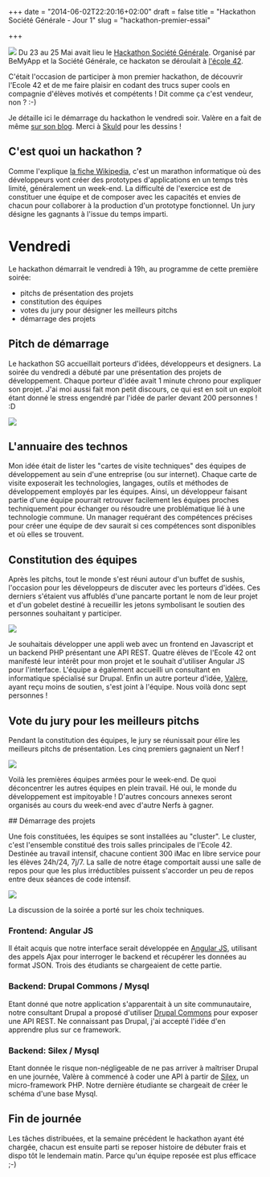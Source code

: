 +++
date = "2014-06-02T22:20:16+02:00"
draft = false
title = "Hackathon Société Générale - Jour 1"
slug = "hackathon-premier-essai"

+++


![](/images/2014/May/hackathonsg_cut.png)
Du 23 au 25 Mai avait lieu le [Hackathon Société Générale](http://hackathonsg.bemyapp.com/). Organisé par BeMyApp et la Société Générale, ce hackaton se déroulait à [l'école 42](http://www.42.fr/).

C'était l'occasion de participer à mon premier hackathon, de découvrir l'Ecole 42 et de me faire plaisir en codant des trucs super cools en compagnie d'élèves motivés et compétents ! Dit comme ça c'est vendeur, non ? :-)

Je détaille ici le démarrage du hackathon le vendredi soir. Valère en a fait de même [sur son blog](http://vjeantet.fr/hackaton-societe-generale-jour-1/). Merci à [Skuld](http://soskuld.over-blog.net/) pour les dessins !

## C'est quoi un hackathon ?

Comme l'explique [la fiche Wikipedia](http://fr.wikipedia.org/wiki/Hackathon), c'est un marathon informatique où des développeurs vont créer des prototypes d'applications en un temps très limité, généralement un week-end. La difficulté de l'exercice est de constituer une équipe et de composer avec les capacités et envies de chacun pour collaborer à la production d'un prototype fonctionnel. Un jury désigne les gagnants à l'issue du temps imparti.

# Vendredi

Le hackathon démarrait le vendredi à 19h, au programme de cette première soirée:

* pitchs de présentation des projets
* constitution des équipes
* votes du jury pour désigner les meilleurs pitchs
* démarrage des projets

## Pitch de démarrage

Le hackathon SG accueillait porteurs d'idées, développeurs et designers. La soirée du vendredi a débuté par une présentation des projets de développement. Chaque porteur d'idée avait 1 minute chrono pour expliquer son projet. J'ai moi aussi fait mon petit discours, ce qui est en soit un exploit étant donné le stress engendré par l'idée de parler devant 200 personnes ! :D

![](/images/2014/Jun/Hackaton-3.jpg)

## L'annuaire des technos

Mon idée était de lister les "cartes de visite techniques" des équipes de développement au sein d'une entreprise (ou sur internet). Chaque carte de visite exposerait les technologies, langages, outils et méthodes de développement employés par les équipes. Ainsi, un développeur faisant partie d'une équipe pourrait retrouver facilement les équipes proches techniquement pour échanger ou résoudre une problématique lié à une technologie commune. Un manager requérant des compétences précises pour créer une équipe de dev saurait si ces compétences sont disponibles et où elles se trouvent.

## Constitution des équipes

Après les pitchs, tout le monde s'est réuni autour d'un buffet de sushis, l'occasion pour les développeurs de discuter avec les porteurs d'idées. Ces derniers s'étaient vus affublés d'une pancarte portant le nom de leur projet et d'un gobelet destiné à recueillir les jetons symbolisant le soutien des personnes souhaitant y participer.

![](/images/2014/Jun/projet_frais-1.jpg)

Je souhaitais développer une appli web avec un frontend en Javascript et un backend PHP présentant une API REST. Quatre élèves de l'Ecole 42 ont manifesté leur intérêt pour mon projet et le souhait d'utiliser Angular JS pour l'interface. L'équipe a également accueilli un consultant en informatique spécialisé sur Drupal. Enfin un autre porteur d'idée, [Valère](http://vjeantet.fr/), ayant reçu moins de soutien, s'est joint à l'équipe. Nous voilà donc sept personnes !


## Vote du jury pour les meilleurs pitchs

Pendant la constitution des équipes, le jury se réunissait pour élire les meilleurs pitchs de présentation. Les cinq premiers gagnaient un Nerf !

![](/images/2014/May/nerf_small.jpg)

Voilà les premières équipes armées pour le week-end. De quoi déconcentrer les autres équipes en plein travail. Hé oui, le monde du développement est impitoyable ! D'autres concours annexes seront organisés au cours du week-end avec d'autre Nerfs à gagner.

## Démarrage des projets

Une fois constituées, les équipes se sont installées au "cluster". Le cluster, c'est l'ensemble constitué des trois salles principales de l'Ecole 42. Destinée au travail intensif, chacune contient 300 iMac en libre service pour les élèves 24h/24, 7j/7. La salle de notre étage comportait aussi une salle de repos pour que les plus irréductibles puissent s'accorder un peu de repos entre deux séances de code intensif.

![](/images/2014/May/cluster1.jpg)


La discussion de la soirée a porté sur les choix techniques. 

### Frontend: Angular JS
Il était acquis que notre interface serait développée en [Angular JS](https://angularjs.org/), utilisant des appels Ajax pour interroger le backend et récupérer les données au format JSON. Trois des étudiants se chargeaient de cette partie.

### Backend: Drupal Commons / Mysql
Etant donné que notre application s'apparentait à un site communautaire, notre consultant Drupal a proposé d'utiliser [Drupal Commons](https://drupal.org/project/commons) pour exposer une API REST. Ne connaissant pas Drupal, j'ai accepté l'idée d'en apprendre plus sur ce framework.

### Backend: Silex / Mysql
Etant donnée le risque non-négligeable de ne pas arriver à maîtriser Drupal en une journée, Valère à commencé à coder une API à partir de [Silex](http://silex.sensiolabs.org/), un micro-framework PHP. Notre dernière étudiante se chargeait de créer le schéma d'une base Mysql.

## Fin de journée

Les tâches distribuées, et la semaine précédent le hackathon ayant été chargée, chacun est ensuite parti se reposer histoire de débuter frais et dispo tôt le lendemain matin. Parce qu'un équipe reposée est plus efficace ;-)


